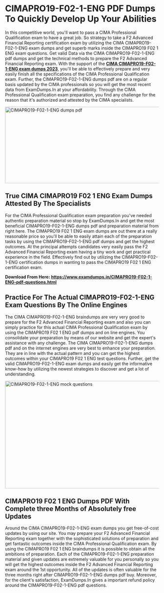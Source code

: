 <h1><strong>CIMAPRO19-F02-1-ENG PDF Dumps To Quickly Develop Up Your Abilities</strong></h1>
<p>In this competitive world, you'll want to pass a CIMA Professional Qualification exam to have a great job. So strategy to take a F2 Advanced Financial Reporting certification exam by utilizing the CIMA CIMAPRO19-F02-1-ENG exam dumps and get superb marks inside the CIMAPRO19 F02 1 ENG exam questions. Get valid Data via the CIMA CIMAPRO19-F02-1-ENG pdf dumps and get the technical methods to prepare the F2 Advanced Financial Reporting exam. With the support of the <strong><a href="https://www.examdumps.in/CIMAPRO19-F02-1-ENG-pdf-questions.html">CIMA CIMAPRO19-F02-1-ENG exam dumps 2023</a></strong>, you'll be able to effectively prepare and very easily finish all the specifications of the CIMA Professional Qualification exam. Further, the CIMAPRO19-F02-1-ENG dumps pdf are on a regular basis updated by the CIMA professionals so you will get the most recent data from ExamDumps.In at your affordability. Through the CIMA Professional Qualification exam preparation, you find any challenge for the reason that it's authorized and attested by the CIMA specialists.</p>
<p><img src="https://i.ibb.co/zxJwW90/Copy-of-Online-Classes-Twitter-header-post-Made-with-Poster-My-Wall-1.png" alt="CIMAPRO19-F02-1-ENG dumps pdf" width="750" height="250" /></p>
<h2><strong>True CIMA CIMAPRO19 F02 1 ENG Exam Dumps Attested By The Specialists</strong></h2>
<p>For the CIMA Professional Qualification exam preparation you've needed authentic preparation material so stop by ExamDumps.In and get the most beneficial CIMAPRO19-F02-1-ENG dumps pdf and preparation material from right here. The CIMAPRO19 F02 1 ENG exam dumps are out there at a really reasonable price so you'll be able to easily attain each of the preparation tasks by using the CIMAPRO19-F02-1-ENG pdf dumps and get the highest outcomes. At the principal attempts candidates very easily pass the F2 Advanced Financial Reporting exam having a tiny work and get practical experience in the field. Effectively find out by utilizing the CIMAPRO19-F02-1-ENG certification dumps in wanting to pass the CIMAPRO19 F02 1 ENG certification exam.</p>
<p><strong>Download From Here:&nbsp;<a href="https://www.examdumps.in/CIMAPRO19-F02-1-ENG-pdf-questions.html">https://www.examdumps.in/CIMAPRO19-F02-1-ENG-pdf-questions.html</a></strong></p>
<h2><strong>Practice For The Actual CIMAPRO19-F02-1-ENG Exam Questions By The Online Engines</strong></h2>
<p>The CIMA CIMAPRO19-F02-1-ENG braindumps are very very good to prepare for the F2 Advanced Financial Reporting exam and also you can simply practice for this actual CIMA Professional Qualification exam by using the CIMAPRO19 F02 1 ENG pdf dumps and on line engines. You consolidate your preparation by means of our website and get the expert's assistance with any challenge. The CIMA CIMAPRO19-F02-1-ENG dumps pdf and on the internet engines are very best to enhance your preparation. They are in line with the actual pattern and you can get the highest outcomes within your CIMAPRO19 F02 1 ENG test questions. Further, get the valid CIMAPRO19-F02-1-ENG exam dumps and easily get the informative know-how by utilizing the newest strategies to discover and get a lot of understanding.</p>
<p><a href="https://www.examdumps.in/CIMAPRO19-F02-1-ENG-pdf-questions.html"><img src="https://i.ibb.co/QkNtdwY/Copy-of-Zoom-Online-Classes-Facebook-Share-Po-Made-with-Poster-My-Wall-1.jpg" alt="CIMAPRO19-F02-1-ENG mock questions" width="670" height="352" /></a></p>
<h2><strong>CIMAPRO19 F02 1 ENG Dumps PDF With Complete three Months of Absolutely free Updates</strong></h2>
<p>Around the CIMA CIMAPRO19-F02-1-ENG exam dumps you get free-of-cost updates by using our site. You may prepare your F2 Advanced Financial Reporting exam together with the sophisticated solutions of preparation and get fantastic outcomes inside the CIMA Professional Qualification exam. By using the CIMAPRO19 F02 1 ENG braindumps it is possible to obtain all the ambitions of preparation. Each of the CIMAPRO19-F02-1-ENG preparation material and given updates are extremely valuable for you personally so you will get the highest outcomes inside the F2 Advanced Financial Reporting exam around the 1st opportunity. All of the updates is often valuable for the three months right after CIMAPRO19-F02-1-ENG dumps pdf buy. Moreover, for the client's satisfaction, ExamDumps.In gives a important refund policy around the CIMAPRO19-F02-1-ENG pdf questions.</p>
